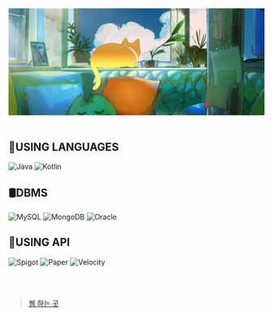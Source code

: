 
<img src="spzh.png">
<br><br>


## 📜USING LANGUAGES

![Java](https://img.shields.io/badge/JAVA-%23ED8B00.svg?style=flat&logo=java&logoColor=white)
![Kotlin](https://img.shields.io/badge/kotlin-%230095D5.svg?style=flat&logo=kotlin&logoColor=white)

## 🛢️DBMS

![MySQL](https://img.shields.io/badge/MySQL-%2300000f.svg?style=flat&logo=mysql&logoColor=white)
![MongoDB](https://img.shields.io/badge/MongoDB-%234ea94b.svg?style=flat&logo=mongodb&logoColor=white)
![Oracle](https://img.shields.io/badge/Oracle-F80000?style=flat&logo=oracle&logoColor=white)

 ## 🧩USING API

![Spigot](https://img.shields.io/badge/Spigot-%23ee8813.svg?style=flat&logoColor=orange)
![Paper](https://img.shields.io/badge/Paper-%23000000.svg?style=flat&logo=paper&logoColor=white)
![Velocity](https://img.shields.io/badge/Velocity-%23000000.svg?style=flat&logoColor=white)

<br><br>

> [웹 하는 곳](https://github.com/dev-zinc)
